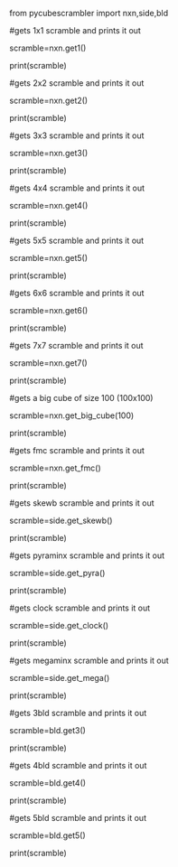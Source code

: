 from pycubescrambler import nxn,side,bld

#gets 1x1 scramble and prints it out

scramble=nxn.get1()

print(scramble)

#gets 2x2 scramble and prints it out

scramble=nxn.get2()

print(scramble)

#gets 3x3 scramble and prints it out

scramble=nxn.get3()

print(scramble)

#gets 4x4 scramble and prints it out

scramble=nxn.get4()

print(scramble)

#gets 5x5 scramble and prints it out

scramble=nxn.get5()

print(scramble)

#gets 6x6 scramble and prints it out

scramble=nxn.get6()

print(scramble)


#gets 7x7 scramble and prints it out

scramble=nxn.get7()

print(scramble)

#gets a big cube of size 100 (100x100)

scramble=nxn.get_big_cube(100)

print(scramble)

#gets fmc scramble and prints it out

scramble=nxn.get_fmc()

print(scramble)

#gets skewb scramble and prints it out

scramble=side.get_skewb()

print(scramble)

#gets pyraminx scramble and prints it out

scramble=side.get_pyra()

print(scramble)

#gets clock scramble and prints it out

scramble=side.get_clock()

print(scramble)

#gets megaminx scramble and prints it out

scramble=side.get_mega()

print(scramble)

#gets 3bld scramble and prints it out

scramble=bld.get3()

print(scramble)

#gets 4bld scramble and prints it out

scramble=bld.get4()

print(scramble)

#gets 5bld scramble and prints it out

scramble=bld.get5()

print(scramble)
